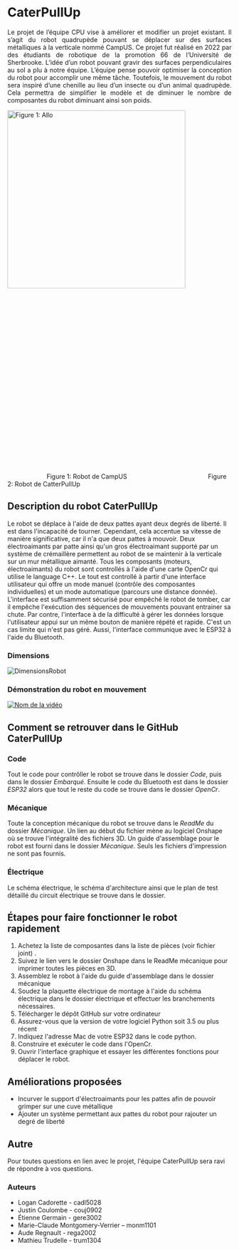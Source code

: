 # CaterPullUp
<p style="text-align: justify;">
  Le projet de l’équipe CPU vise à améliorer et modifier un projet existant. Il s’agit du robot
quadrupède pouvant se déplacer sur des surfaces métalliques à la verticale nommé CampUS. Ce
projet fut réalisé en 2022 par des étudiants de robotique de la promotion 66 de l’Université de
Sherbrooke. L’idée d’un robot pouvant gravir des surfaces perpendiculaires au sol a plu à notre
équipe. L’équipe pense pouvoir optimiser la conception du robot pour accomplir une même tâche.
Toutefois, le mouvement du robot sera inspiré d’une chenille au lieu d’un insecte ou d’un animal
quadrupède. Cela permettra de simplifier le modèle et de diminuer le nombre de composantes du
robot diminuant ainsi son poids.
</p>



<p align="justify">
  <img src="https://user-images.githubusercontent.com/93997878/228574849-a6ea7353-1c47-4b25-a4ec-31b0bc72ba3e.png" alt="Figure 1: Allo" style="margin-right:1000px" width="400" />
  <img src="https://user-images.githubusercontent.com/93997878/228589013-9cc0341d-c45c-4e49-b7da-f8ef00dbbda3.png" style="margin-left:1000px" width="400" />
</p>
&emsp;&emsp;&emsp;&emsp;&emsp;&emsp; Figure 1: Robot de CampUS&emsp;&emsp;&emsp;&emsp;&emsp;&emsp;&emsp;&emsp;&emsp;&emsp;&emsp;&emsp;&emsp;Figure 2: Robot de CatterPullUp

## Description du robot CaterPullUp
Le robot se déplace à l'aide de deux pattes ayant deux degrés de liberté. Il est dans l'incapacité de tourner. Cependant, cela accentue sa vitesse de manière significative, car il n'a que deux pattes à mouvoir. Deux électroaimants par patte ainsi qu'un gros électroaimant supporté par un système de crémaillère permettent au robot de se maintenir à la verticale sur un mur métallique aimanté. Tous les composants (moteurs, électroaimants) du robot sont controllés à l'aide d'une carte OpenCr qui utilise le language C++. Le tout est controllé à partir d'une interface utilisateur qui offre un mode manuel (contrôle des composantes individuelles) et un mode automatique (parcours une distance donnée). L'interface est suffisamment sécurisé pour empêché le robot de tomber, car il empêche l'exécution des séquences de mouvements pouvant entrainer sa chute. Par contre, l'interface à de la difficulté à gérer les données lorsque l'utilisateur appui sur un même bouton de manière répété et rapide. C'est un cas limite qui n'est pas géré. Aussi, l'interface communique avec le ESP32 à l'aide du Bluetooth.
### Dimensions
![DimensionsRobot](https://user-images.githubusercontent.com/93997878/228887112-465a8c42-a3ef-4334-b0ab-079351aa499e.png)
### Démonstration du robot en mouvement
<!-- Insérer la vidéo -->
[![Nom de la vidéo](lien_de_la_video)](lien_de_la_video)

## Comment se retrouver dans le GitHub CaterPullUp
### Code
Tout le code pour contrôller le robot se trouve dans le dossier *Code*, puis dans le dossier *Embarqué*. Ensuite le code du Bluetooth est dans le dossier *ESP32* alors que tout le reste du code se trouve dans le dossier *OpenCr*.
### Mécanique
Toute la conception mécanique du robot se trouve dans le *ReadMe* du dossier *Mécanique*. Un lien au début du fichier mène au logiciel Onshape où se trouve l'intégralité des fichiers 3D. Un guide d'assemblage pour le robot est fourni dans le dossier *Mécanique*. Seuls les fichiers d'impression ne sont pas fournis.
### Électrique
Le schéma électrique, le schéma d'architecture ainsi que le plan de test détaillé du circuit électrique se trouve dans le dossier.

## Étapes pour faire fonctionner le robot rapidement
1. Achetez la liste de composantes dans la liste de pièces (voir fichier joint) .
2. Suivez le lien vers le dossier Onshape dans le ReadMe mécanique pour imprimer toutes les pièces en 3D.
3. Assemblez le robot à l'aide du guide d'assemblage dans le dossier mécanique
4. Soudez la plaquette électrique de montage à l'aide du schéma électrique dans le dossier électrique et effectuer les branchements nécessaires.
5. Télécharger le dépôt GitHub sur votre ordinateur
6. Assurez-vous que la version de votre logiciel Python soit 3.5 ou plus récent
7. Indiquez l'adresse Mac de votre ESP32 dans le code python.
8. Construire et exécuter le code dans l'OpenCr.
9. Ouvrir l'interface graphique et essayer les différentes fonctions pour déplacer le robot.


## Améliorations proposées
- Incurver le support d'électroaimants pour les pattes afin de pouvoir grimper sur une cuve métallique 
- Ajouter un système permettant aux pattes du robot pour rajouter un degré de liberté

## Autre
Pour toutes questions en lien avec le projet, l'équipe CaterPullUp sera ravi de répondre à vos questions.
### Auteurs
- Logan Cadorette - cadl5028
- Justin Coulombe - couj0902
- Étienne Germain - gere3002
- Marie-Claude Montgomery-Verrier – monm1101
- Aude Regnault - rega2002
- Mathieu Trudelle - trum1304



